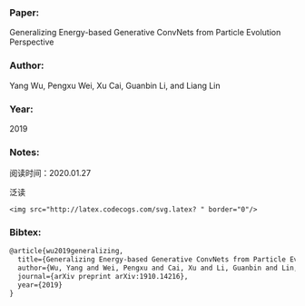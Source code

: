 ### Paper:

Generalizing Energy-based Generative ConvNets from Particle Evolution Perspective

### Author:

Yang Wu, Pengxu Wei, Xu Cai, Guanbin Li, and Liang Lin

### Year:

2019

### Notes:

阅读时间：2020.01.27

泛读



```
<img src="http://latex.codecogs.com/svg.latex? " border="0"/>
```



### Bibtex:

```latex
@article{wu2019generalizing,
  title={Generalizing Energy-based Generative ConvNets from Particle Evolution Perspective},
  author={Wu, Yang and Wei, Pengxu and Cai, Xu and Li, Guanbin and Lin, Liang},
  journal={arXiv preprint arXiv:1910.14216},
  year={2019}
}
```

